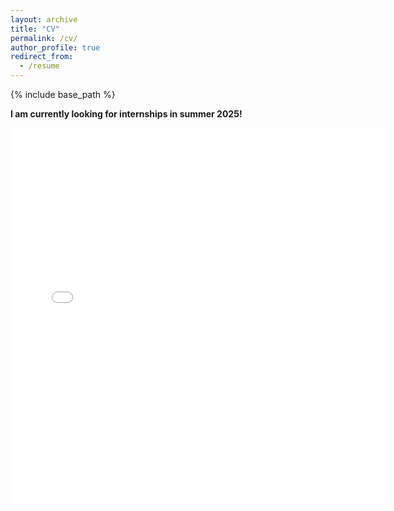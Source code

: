 ```yaml
---
layout: archive
title: "CV"
permalink: /cv/
author_profile: true
redirect_from:
  - /resume
---
```


{% include base_path %}

**I am currently looking for internships in summer 2025!**

<embed src="{{ site.baseurl }}/files/AAAI_25_poster.pdf" width="600" height="600" type='application/pdf'>
